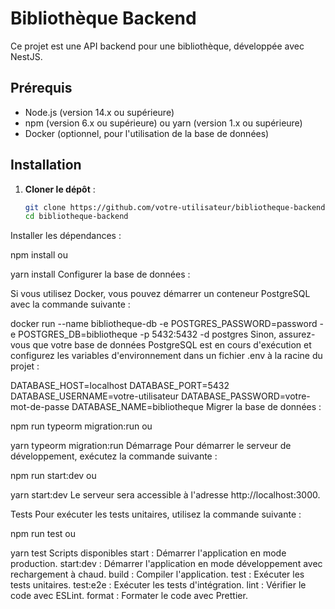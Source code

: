  # Bibliothèque Backend

Ce projet est une API backend pour une bibliothèque, développée avec NestJS.

## Prérequis

- Node.js (version 14.x ou supérieure)
- npm (version 6.x ou supérieure) ou yarn (version 1.x ou supérieure)
- Docker (optionnel, pour l'utilisation de la base de données)

## Installation

1. **Cloner le dépôt** :

   ```bash
   git clone https://github.com/votre-utilisateur/bibliotheque-backend.git
   cd bibliotheque-backend
Installer les dépendances :


npm install
ou


yarn install
Configurer la base de données :

Si vous utilisez Docker, vous pouvez démarrer un conteneur PostgreSQL avec la commande suivante :


docker run --name bibliotheque-db -e POSTGRES_PASSWORD=password -e POSTGRES_DB=bibliotheque -p 5432:5432 -d postgres
Sinon, assurez-vous que votre base de données PostgreSQL est en cours d'exécution et configurez les variables d'environnement dans un fichier .env à la racine du projet :


DATABASE_HOST=localhost
DATABASE_PORT=5432
DATABASE_USERNAME=votre-utilisateur
DATABASE_PASSWORD=votre-mot-de-passe
DATABASE_NAME=bibliotheque
Migrer la base de données :


npm run typeorm migration\:run
ou


yarn typeorm migration\:run
Démarrage
Pour démarrer le serveur de développement, exécutez la commande suivante :


npm run start\:dev
ou


yarn start\:dev
Le serveur sera accessible à l'adresse http://localhost:3000.

Tests
Pour exécuter les tests unitaires, utilisez la commande suivante :


npm run test
ou


yarn test
Scripts disponibles
start : Démarrer l'application en mode production.
start:dev : Démarrer l'application en mode développement avec rechargement à chaud.
build : Compiler l'application.
test : Exécuter les tests unitaires.
test:e2e : Exécuter les tests d'intégration.
lint : Vérifier le code avec ESLint.
format : Formater le code avec Prettier.